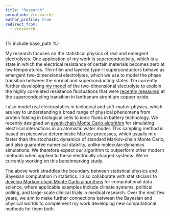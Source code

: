 ```yaml
---
title: "Research"
permalink: /research/
author_profile: true
redirect_from:
  - /research
---
```


{% include base_path %}

My research focuses on the statistical physics of real and emergent electrolytes. One application of my work is superconductivity, which is a state in which the electrical resistance of certain materials becomes zero at low temperatures. Thin-film and layered type-II superconductors behave as emergent two-dimensional electrolytes, which we use to model the phase transition between the normal and superconducting states. I’m currently further developing [my model](https://journals.aps.org/prb/abstract/10.1103/PhysRevB.91.155412) of the two-dimensional electrolyte to explain the highly correlated resistance fluctuations that were [recently measured](https://journals.aps.org/prb/abstract/10.1103/PhysRevB.94.134503) at the superconducting transition in lanthanum strontium copper oxide.

I also model real electrostatics in biological and soft-matter physics, which are key to understanding a broad range of physical phenomena from protein folding in biological cells to ionic fluids in battery technology. We recently designed an [event-chain Monte Carlo algorithm](https://aip.scitation.org/doi/10.1063/1.5036638) for simulating electrical interactions in an atomistic water model. This sampling method is based on piecewise deterministic Markov processes, which usually mix faster than the stochastic dynamics of standard Markov-chain Monte Carlo, and also guarantee numerical stability, unlike molecular-dynamics simulations. We therefore expect our algorithm to outperform other modern methods when applied to these electrically charged systems. We're currently working on this benchmarking study.

The above work straddles the boundary between statistical physics and Bayesian computation in statistics. I also collaborate with statisticians to [develop Markov-chain Monte Carlo algorithms](https://arxiv.org/abs/1706.02649) for computational data science, where applicable examples include climate systems, political polling, and large-scale clinical trials in medical research. Over the next few years, we aim to make further connections between the Bayesian and physical worlds to complement my work developing new computational methods for them both.
